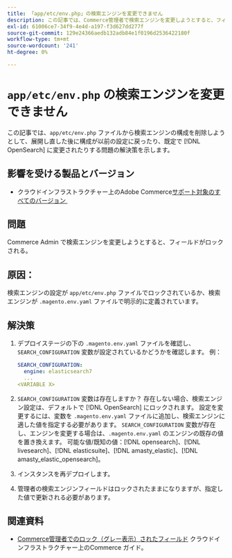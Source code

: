 ```yaml
---
title: 「app/etc/env.php」の検索エンジンを変更できません
description: この記事では、Commerce管理者で検索エンジンを変更しようとすると、フィールドがロックされる問題の解決策を提供します。
exl-id: 61006ce7-34f9-4e4d-a197-f3d627dd277f
source-git-commit: 129e24366aedb132adb84e1f0196d2536422180f
workflow-type: tm+mt
source-wordcount: '241'
ht-degree: 0%

---
```


# `app/etc/env.php` の検索エンジンを変更できません

この記事では、`app/etc/env.php` ファイルから検索エンジンの構成を削除しようとして、展開し直した後に構成が以前の設定に戻ったり、既定で [!DNL OpenSearch] に変更されたりする問題の解決策を示します。

## 影響を受ける製品とバージョン

* クラウドインフラストラクチャー上のAdobe Commerce[&#x200B; サポート対象のすべてのバージョン &#x200B;](https://magento.com/sites/default/files/magento-software-lifecycle-policy.pdf)

## 問題

Commerce Admin で検索エンジンを変更しようとすると、フィールドがロックされる。

## 原因：

検索エンジンの設定が `app/etc/env.php` ファイルでロックされているか、検索エンジンが `.magento.env.yaml` ファイルで明示的に定義されています。

## 解決策

1. デプロイステージの下の `.magento.env.yaml` ファイルを確認し、`SEARCH_CONFIGURATION` 変数が設定されているかどうかを確認します。 例：

   ```yaml
   SEARCH_CONFIGURATION:
     engine: elasticsearch7
     ...
   <VARIABLE X>
   ```

1. `SEARCH_CONFIGURATION` 変数は存在しますか？ 存在しない場合、検索エンジン設定は、デフォルトで [!DNL OpenSearch] にロックされます。 設定を変更するには、変数を `.magento.env.yaml` ファイルに追加し、検索エンジンに適した値を指定する必要があります。 `SEARCH_CONFIGURATION` 変数が存在し、エンジンを変更する場合は、`.magento.env.yaml` のエンジンの既存の値を置き換えます。 可能な値/既知の値：[!DNL opensearch]、[!DNL livesearch]、[!DNL elasticsuite]、[!DNL amasty_elastic]、[!DNL amasty_elastic_opensearch]。
1. インスタンスを再デプロイします。
1. 管理者の検索エンジンフィールドはロックされたままになりますが、指定した値で更新される必要があります。

## 関連資料

* [Commerce管理者でのロック（グレー表示）されたフィールド &#x200B;](https://experienceleague.adobe.com/ja/docs/experience-cloud-kcs/kbarticles/ka-26879) クラウドインフラストラクチャー上のCommerce ガイド。
